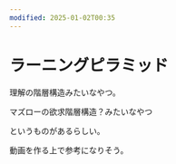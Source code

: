 ```yaml
---
modified: 2025-01-02T00:35
---
```

# ラーニングピラミッド

理解の階層構造みたいなやつ。

マズローの欲求階層構造？みたいなやつ

というものがあるらしい。

動画を作る上で参考になりそう。